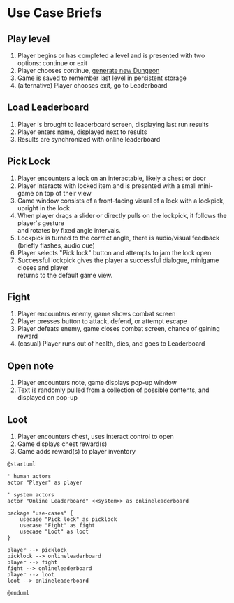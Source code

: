 # Use Case Briefs

## Play level
1. Player begins or has completed a level and is presented with two options: continue or exit
2. Player chooses continue, [generate new Dungeon](./generate-dungeon.md)
3. Game is saved to remember last level in persistent storage
4. (alternative) Player chooses exit, go to Leaderboard

## Load Leaderboard
1. Player is brought to leaderboard screen, displaying last run results
2. Player enters name, displayed next to results
3. Results are synchronized with online leaderboard

## Pick Lock
1. Player encounters a lock on an interactable, likely a chest or door
2. Player interacts with locked item and is presented with a small mini-game on top of their view
3. Game window consists of a front-facing visual of a lock with a lockpick, upright in the lock
4. When player drags a slider or directly pulls on the lockpick, it follows the player's gesture <br />
   and rotates by fixed angle intervals.
5. Lockpick is turned to the correct angle, there is audio/visual feedback (briefly flashes, audio cue)
6. Player selects "Pick lock" button and attempts to jam the lock open
7. Successful lockpick gives the player a successful dialogue, minigame closes and player <br />
   returns to the default game view.

## Fight
1. Player encounters enemy, game shows combat screen
2. Player presses button to attack, defend, or attempt escape
3. Player defeats enemy, game closes combat screen, chance of gaining reward
4. (casual) Player runs out of health, dies, and goes to Leaderboard

## Open note
1. Player encounters note, game displays pop-up window
2. Text is randomly pulled from a collection of possible contents, and displayed on pop-up

## Loot
1. Player encounters chest, uses interact control to open
2. Game displays chest reward(s)
3. Game adds reward(s) to player inventory

```plantuml
@startuml

' human actors
actor "Player" as player

' system actors
actor "Online Leaderboard" <<system>> as onlineleaderboard

package "use-cases" {
    usecase "Pick lock" as picklock
    usecase "Fight" as fight
    usecase "Loot" as loot
}

player --> picklock
picklock --> onlineleaderboard
player --> fight
fight --> onlineleaderboard
player --> loot
loot --> onlineleaderboard

@enduml
```